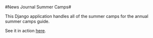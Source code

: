#News Journal Summer Camps#


This Django application handles all of the summer camps for the annual summer camps guide.


See it in action [here](http://data.delawareonline.com/webapps/camps).